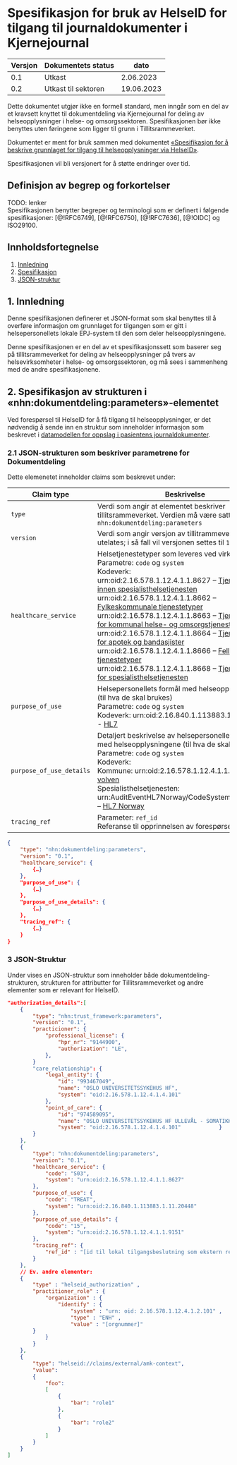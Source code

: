 # Spesifikasjon for bruk av HelseID for tilgang til journaldokumenter i Kjernejournal

| Versjon | Dokumentets status | dato |
| --- | --- | --- |
| 0.1 | Utkast | 2.06.2023 |
| 0.2| Utkast til sektoren | 19.06.2023 |

Dette dokumentet utgjør ikke en formell standard, men inngår som en del av et kravsett knyttet til dokumentdeling via Kjernejournal for deling av helseopplysninger i helse- og omsorgssektoren. Spesifikasjonen bør ikke benyttes uten føringene som ligger til grunn i Tillitsrammeverket.

Dokumentet er ment for bruk sammen med dokumentet [«Spesifikasjon for å beskrive grunnlaget for tilgang til helseopplysninger via HelseID»](jwt_rar_profil_tillitsrammeverk.md).

Spesifikasjonen vil bli versjonert for å støtte endringer over tid.


## Definisjon av begrep og forkortelser
TODO: lenker  
Spesifikasjonen benytter begreper og terminologi som er definert i følgende spesifikasjoner: [@!RFC6749], [@!RFC6750], [@!RFC7636], [@!OIDC] og ISO29100.

## Innholdsfortegnelse
1. [Innledning](#1-innledning)
2. [Spesifikasjon](#2-spesifikasjon-av-strukturen-i-«nhndokumentdelingparameters»-elementet)
3. [JSON-struktur](#3-json-struktur)


## 1. Innledning
Denne spesifikasjonen definerer et JSON-format som skal benyttes til å overføre informasjon om grunnlaget for tilgangen som er gitt i helsepersonellets lokale EPJ-system til den som deler helseopplysningene. 

Denne spesifikasjonen er en del av et spesifikasjonssett som baserer seg på tillitsrammeverket for deling av helseopplysninger på tvers av helsevirksomheter i helse- og omsorgssektoren, og må sees i sammenheng med de andre spesifikasjonene.

## 2. Spesifikasjon av strukturen i «nhn:dokumentdeling:parameters»-elementet

Ved forespørsel til HelseID for å få tilgang til helseopplysninger, er det nødvendig å sende inn en struktur som inneholder informasjon som beskrevet i [datamodellen for oppslag i pasientens journaldokumenter](datamodell_dokumentdeling.md).


### 2.1 JSON-strukturen som beskriver parametrene for Dokumentdeling

Dette elemenetet inneholder claims som beskrevet under:

| Claim type | Beskrivelse | Obligatorisk |
| --- | --- | --- |
| `type` | Verdi som angir at elementet beskriver tillitsrammeverket. Verdien må være satt som  `nhn:dokumentdeling:parameters` | **Ja** |
| `version` | Verdi som angir versjon av tillitrammeverk. Kan utelates; i så fall vil versjonen settes til `1.0`. |  **Nei** |
| `healthcare_service` | Helsetjenestetyper som leveres ved virksomheten. </br> Parametre: `code` og `system`</br>Kodeverk: <br/>urn:oid:2.16.578.1.12.4.1.1.8627 – [Tjenestetyper innen spesialisthelsetjenesten](https://volven.no/produkt.asp?open_f=true&id=495806&catID=3&subID=8&subCat=163&oid=8627)<br/>urn:oid:2.16.578.1.12.4.1.1.8662 – [Fylkeskommunale tjenestetyper](https://volven.no/produkt.asp?open_f=true&id=496298&catID=3&subID=8&subCat=163&oid=8662)<br/>urn:oid:2.16.578.1.12.4.1.1.8663 – [Tjenestetyper for kommunal helse- og omsorgstjeneste mv](https://volven.no/produkt.asp?open_f=true&id=496326&catID=3&subID=8&subCat=163&oid=8663)<br/>urn:oid:2.16.578.1.12.4.1.1.8664 – [Tjenestetyper for apotek og bandasjister](https://volven.no/produkt.asp?open_f=true&id=496327&catID=3&subID=8&subCat=163&oid=8664)<br/>urn:oid:2.16.578.1.12.4.1.1.8666 – [Felles tjenestetyper](https://volven.no/produkt.asp?open_f=true&id=496328&catID=3&subID=8&subCat=163&oid=8666)<br/>urn:oid:2.16.578.1.12.4.1.1.8668 – [Tjenestetyper for spesialisthelsetjenesten](https://volven.no/produkt.asp?open_f=true&id=496329&catID=3&subID=8&subCat=163&oid=8668)| **Ja** |
| `purpose_of_use` | Helsepersonellets formål med helseopplysningene (til hva de skal brukes) </br>Parametre: `code` og `system`</br>Kodeverk: urn:oid:2.16.840.1.113883.1.11.20448 - [HL7](https://terminology.hl7.org/ValueSet-v3-PurposeOfUse.html) | **Ja** |
| `purpose_of_use_details` | Detaljert beskrivelse av helsepersonellets formål med helseopplysningene (til hva de skal brukes) </br>Parametre: `code` og `system`</br>Kodeverk:</br>Kommune: urn:oid:2.16.578.1.12.4.1.1.9151 - [volven](https://volven.no/produkt.asp?open_f=true&id=494341&catID=3&subID=8&subCat=140&oid=9151)<br/>Spesialisthelsetjenesten: urn:AuditEventHL7Norway/CodeSystem/carerelation – [HL7 Norway](https://hl7norway.github.io/AuditEvent/currentbuild/CodeSystem-carerelation.html) | **Ja** |
| `tracing_ref` | Parameter: `ref_id`</br> Referanse til opprinnelsen av forespørsel  | **Ja** |

````JSON
{
    "type": "nhn:dokumentdeling:parameters",
    "version": "0.1",
    "healthcare_service": {
        {…}
    },
    "purpose_of_use": {
        {…}
    },
    "purpose_of_use_details": {
        {…}
    },
    "tracing_ref": {
        {…}
    }	
}
````

### 3 JSON-Struktur

Under vises en JSON-struktur som inneholder både dokumentdeling-strukturen, strukturen for attributter for Tillitsrammeverket og andre elementer som er relevant for HelseID.

```JSON
"authorization_details":[
    {
        "type": "nhn:trust_framework:parameters",
        "version": "0.1",
        "practicioner": {
            "professional_license": {
                "hpr_nr": "9144900",
                "authorization": "LE",
            },
        }
        "care_relationship": {
            "legal_entity": {
                "id": "993467049",
                "name": "OSLO UNIVERSITETSSYKEHUS HF",
                "system": "oid:2.16.578.1.12.4.1.4.101"                
            },
            "point_of_care": {
                "id": "974589095",
                "name": "OSLO UNIVERSITETSSYKEHUS HF ULLEVÅL - SOMATIKK",
                "system": "oid:2.16.578.1.12.4.1.4.101"            }
        }
    },
    {
        "type": "nhn:dokumentdeling:parameters",
        "version": "0.1",				
        "healthcare_service": {
            "code": "S03",
            "system": "urn:oid:2.16.578.1.12.4.1.1.8627"
        },
        "purpose_of_use": {
            "code": "TREAT",
            "system": "urn:oid:2.16.840.1.113883.1.11.20448"
        },
        "purpose_of_use_details": {
            "code": "15",
            "system": "urn:oid:2.16.578.1.12.4.1.1.9151"
        },
        "tracing_ref": {
            "ref_id" : "[id til lokal tilgangsbeslutning som ekstern referanse for kilden]",
        }			
    },
    // Ev. andre elementer:
    {
        "type" : "helseid_authorization" ,
        "practitioner_role" : { 
            "organization" : { 
                "identify" : {
                    "system" : "urn: oid: 2.16.578.1.12.4.1.2.101" ,
                    "type" : "ENH" ,
                    "value" : "[orgnummer]"
        }
            }
        }
    },
    {
        "type": "helseid://claims/external/amk-context",
        "value": 
        { 
            "foo":
            [
                {
                    "bar": "role1"
                }, 
                {
                    "bar": "role2"
                }
            ]
        }
    }
]

```



